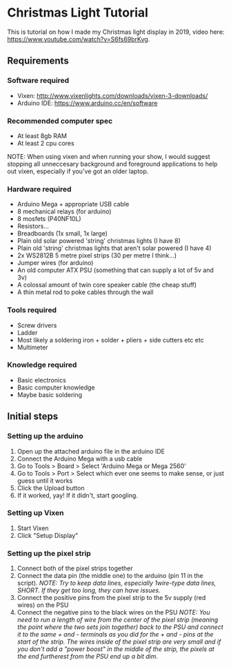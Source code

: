 # Christmas Light Tutorial
This is tutorial on how I made my Christmas light display in 2019, video here: https://www.youtube.com/watch?v=S6fs69brKvg.

## Requirements
### Software required
- Vixen: http://www.vixenlights.com/downloads/vixen-3-downloads/
- Arduino IDE: https://www.arduino.cc/en/software

### Recommended computer spec
- At least 8gb RAM
- At least 2 cpu cores

NOTE: When using vixen and when running your show, I would suggest stopping all unneccesary background and foreground applications to help out vixen, especially if you've got an older laptop.

### Hardware required
- Arduino Mega + appropriate USB cable
- 8 mechanical relays (for arduino)
- 8 mosfets (P40NF10L)
- Resistors... 
- Breadboards (1x small, 1x large)
- Plain old solar powered 'string' christmas lights (I have 8)
- Plain old 'string' christmas lights that aren't solar powered (I have 4)
- 2x WS2812B 5 metre pixel strips (30 per metre I think...)
- Jumper wires (for arduino)
- An old computer ATX PSU (something that can supply a lot of 5v and 3v)
- A colossal amount of twin core speaker cable (the cheap stuff)
- A thin metal rod to poke cables through the wall

### Tools required
- Screw drivers
- Ladder
- Most likely a soldering iron + solder + pliers + side cutters etc etc
- Multimeter

### Knowledge required
- Basic electronics
- Basic computer knowledge
- Maybe basic soldering

## Initial steps
### Setting up the arduino
1. Open up the attached arduino file in the arduino IDE
2. Connect the Arduino Mega with a usb cable
3. Go to Tools > Board > Select 'Arduino Mega or Mega 2560'
4. Go to Tools > Port > Select which ever one seems to make sense, or just guess until it works
5. Click the Upload button
6. If it worked, yay! If it didn't, start googling.

### Setting up Vixen
1. Start Vixen
2. Click "Setup Display"

### Setting up the pixel strip
1. Connect both of the pixel strips together
2. Connect the data pin (the middle one) to the arduino (pin 11 in the script). *NOTE: Try to keep data lines, especially 1wire-type data lines, SHORT. If they get too long, they can have issues.*
3. Connect the positive pins from the pixel strip to the 5v supply (red wires) on the PSU
4. Connect the negative pins to the black wires on the PSU
*NOTE: You need to run a length of wire from the center of the pixel strip (meaning the point where the two sets join together) back to the PSU and connect it to the same + and - terminals as you did for the + and - pins at the start of the strip. The wires inside of the pixel strip are very small and if you don't add a "power boost" in the middle of the strip, the pixels at the end furtherest from the PSU end up a bit dim.*

